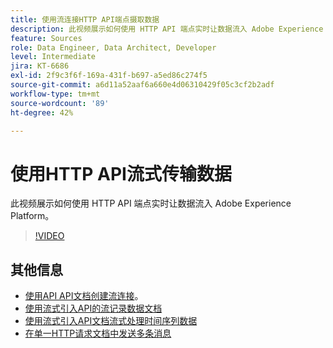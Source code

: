 ```yaml
---
title: 使用流连接HTTP API端点摄取数据
description: 此视频展示如何使用 HTTP API 端点实时让数据流入 Adobe Experience Platform。
feature: Sources
role: Data Engineer, Data Architect, Developer
level: Intermediate
jira: KT-6686
exl-id: 2f9c3f6f-169a-431f-b697-a5ed86c274f5
source-git-commit: a6d11a52aaf6a660e4d06310429f05c3cf2b2adf
workflow-type: tm+mt
source-wordcount: '89'
ht-degree: 42%

---
```


# 使用HTTP API流式传输数据

此视频展示如何使用 HTTP API 端点实时让数据流入 Adobe Experience Platform。

>[!VIDEO](https://video.tv.adobe.com/v/331028?learn=on&enablevpops)

## 其他信息

* [使用API API文档创建流连接](https://experienceleague.adobe.com/docs/experience-platform/sources/api-tutorials/create/streaming/http.html?lang=zh-Hans)。
* [使用流式引入API的流记录数据文档](https://experienceleague.adobe.com/docs/experience-platform/ingestion/tutorials/streaming-record-data.html?lang=zh-Hans)
* [使用流式引入API文档流式处理时间序列数据](https://experienceleague.adobe.com/docs/experience-platform/ingestion/tutorials/streaming-time-series-data.html?lang=zh-Hans)
* [在单一HTTP请求文档中发送多条消息](https://experienceleague.adobe.com/docs/experience-platform/ingestion/tutorials/streaming-multiple-messages.html?lang=zh-Hans)

